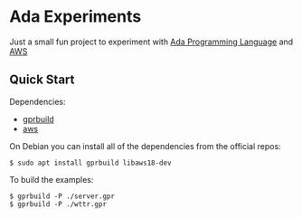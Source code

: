 # Ada Experiments

Just a small fun project to experiment with [Ada Programming Language](https://www.adaic.org/) and [AWS](https://github.com/AdaCore/aws)

## Quick Start

Dependencies:
- [gprbuild](https://github.com/AdaCore/gprbuild)
- [aws](https://github.com/AdaCore/aws)

On Debian you can install all of the dependencies from the official repos:

```console
$ sudo apt install gprbuild libaws18-dev
```

To build the examples:

```console
$ gprbuild -P ./server.gpr
$ gprbuild -P ./wttr.gpr
```
